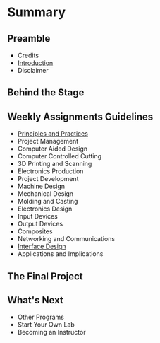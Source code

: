 # Summary

## Preamble

* Credits
* [Introduction](README.md)
* Disclaimer

## Behind the Stage

## Weekly Assignments Guidelines

* [Principles and Practices](weekly-assignments/principles-and-practices.md)
* Project Management
* Computer Aided Design
* Computer Controlled Cutting
* 3D Printing and Scanning
* Electronics Production
* Project Development
* Machine Design
* Mechanical Design
* Molding and Casting
* Electronics Design
* Input Devices
* Output Devices
* Composites
* Networking and Communications
* [Interface Design](interface-design.md)
* Applications and Implications

## The Final Project

## What's Next

* Other Programs
* Start Your Own Lab
* Becoming an Instructor

